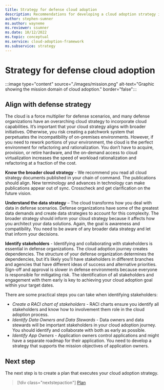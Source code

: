 ```yaml
---
title: Strategy for defense cloud adoption
description: Recommendations for developing a cloud adoption strategy in a defense organization
author: stephen-sumner
ms.author: wayneme
ms.reviewer: ssumner
ms.date: 10/12/2022
ms.topic: conceptual
ms.service: cloud-adoption-framework
ms.subservice: strategy
---
```

# Strategy for defense cloud adoption

:::image type="content" source="./images/mission.png" alt-text="Graphic showing the mission domain of cloud adoption." border="false":::

## Align with defense strategy

The cloud is a force multiplier for defense scenarios, and many defense organizations have an overarching cloud strategy to incorporate cloud capabilities. It’s important that your cloud strategy aligns with broader initiatives. Otherwise, you risk creating a patchwork system that perpetuates the incompatibility of on-premises environments. However, if you need to rework portions of your environment, the cloud is the perfect environment for refactoring and rationalization. You don’t have to acquire, provision, or retire hardware, and the on-demand access to cloud virtualization increases the speed of workload rationalization and refactoring at a fraction of the cost.

**Know the broader cloud strategy** - We recommend you read all cloud strategy documents published in your chain of command. The publications should align. New terminology and advances in technology can make publications appear out of sync. Crosscheck and get clarification on the future vision.

**Understand the data strategy** – The cloud transforms how you deal with data in defense scenarios. Defense organizations have some of the greatest data demands and create data strategies to account for this complexity. The broader strategy should inform your cloud strategy because it affects how you architect your data solutions. Again, the goal is awareness and compatibility. You need to be aware of any broader data strategy and let that inform your decisions.

**Identify stakeholders** - Identifying and collaborating with stakeholders is essential in defense organizations. The cloud adoption journey creates dependencies. The structure of your defense organization determines the dependencies, but it’s likely you’ll have stakeholders in different branches and agencies that have different ideas of success and alternative priorities. Sign-off and approval is slower in defense environments because everyone is responsible for mitigating risk. The identification of all stakeholders and engagement with them early is key to achieving your cloud adoption goal within your target dates.

There are some practical steps you can take when identifying stakeholders:

- *Create a RACI chart of stakeholders* - RACI charts ensure you identify all stakeholders and know how to involvement them role in the cloud adoption process.
- *Identify Data Owners and Data Stewards* - Data owners and data stewards will be important stakeholders in your cloud adoption journey. You should identify and collaborate with both as early as possible.
- *Identify App Owners* - Application owners control applications and might have a separate roadmap for their application. You need to develop a strategy that supports the mission objectives of application owners.

## Next step

The next step is to create a plan that executes your cloud adoption strategy.

> [!div class="nextstepaction"]
> [Plan](plan.md)
